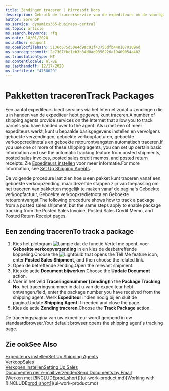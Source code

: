 ```yaml
---
title: Zendingen traceren | Microsoft Docs
description: Gebruik de traceerservice van de expediteurs om de voortgang van een zending te bekijken.
author: SorenGP
ms.service: dynamics365-business-central
ms.topic: article
ms.search.keywords: rfq
ms.date: 10/01/2020
ms.author: edupont
ms.openlocfilehash: 5136c675d50e4d9ac91f43755dfb44810701096d
ms.sourcegitcommit: 2e7307fbe1eb3b34d0ad9356226a19409054a402
ms.translationtype: HT
ms.contentlocale: nl-BE
ms.lasthandoff: 12/17/2020
ms.locfileid: "4758029"
---
```

# <a name="track-packages"></a><span data-ttu-id="7dc61-103">Pakketten traceren</span><span class="sxs-lookup"><span data-stu-id="7dc61-103">Track Packages</span></span>

<span data-ttu-id="7dc61-104">Een aantal expediteurs biedt services via het Internet zodat u zendingen die u in handen van de expediteur hebt gegeven, kunt traceren.</span><span class="sxs-lookup"><span data-stu-id="7dc61-104">A number of shipping agents provide services on the Internet that allow you to track parcels you have handed over to the agent.</span></span> <span data-ttu-id="7dc61-105">Als u met een of meer expediteurs werkt, kunt u bepaalde basisgegevens instellen en vervolgens geboekte verzendingen, geboekte verkoopfacturen, geboekte verkoopcreditnota's en geboekte retourontvangsten automatisch traceren.</span><span class="sxs-lookup"><span data-stu-id="7dc61-105">If you use one or more of these shipping agents, you can set up certain basic information and use the automatic tracking feature from posted shipments, posted sales invoices, posted sales credit memos, and posted return receipts.</span></span> <span data-ttu-id="7dc61-106">Zie [Expediteurs instellen](sales-how-to-set-up-shipping-agents.md) voor meer informatie.</span><span class="sxs-lookup"><span data-stu-id="7dc61-106">For more information, see [Set Up Shipping Agents](sales-how-to-set-up-shipping-agents.md).</span></span>  

<span data-ttu-id="7dc61-107">De volgende procedure laat zien hoe u een pakket kunt traceren vanaf een geboekte verkoopzending, maar dezelfde stappen zijn van toepassing om het traceren van pakketten mogelijk te maken vanaf de pagina's Geboekte verkoopfactuur, Geboekte verkoopkredietnota en Geboekte retourontvangst.</span><span class="sxs-lookup"><span data-stu-id="7dc61-107">The following procedure shows how to track a package from a posted sales shipment, but the same steps apply to enable package tracking from the Posted Sales Invoice, Posted Sales Credit Memo, and Posted Return Receipt pages.</span></span>  

## <a name="to-track-a-package"></a><span data-ttu-id="7dc61-108">Een zending traceren</span><span class="sxs-lookup"><span data-stu-id="7dc61-108">To track a package</span></span>

1. <span data-ttu-id="7dc61-109">Kies het pictogram ![Lampje dat de functie Vertel me opent](media/ui-search/search_small.png "Vertel me wat u wilt doen"), voer **Geboekte verkoopverzending** in en kies de desbetreffende koppeling.</span><span class="sxs-lookup"><span data-stu-id="7dc61-109">Choose the ![Lightbulb that opens the Tell Me feature](media/ui-search/search_small.png "Tell me what you want to do") icon, enter **Posted Sales Shipment**, and then choose the related link.</span></span>
2. <span data-ttu-id="7dc61-110">Open de betreffende zending.</span><span class="sxs-lookup"><span data-stu-id="7dc61-110">Open the relevant shipment.</span></span>
3. <span data-ttu-id="7dc61-111">Kies de actie **Document bijwerken**.</span><span class="sxs-lookup"><span data-stu-id="7dc61-111">Choose the **Update Document** action.</span></span>
4. <span data-ttu-id="7dc61-112">Voer in het veld **Traceringsnummer (zending)**</span><span class="sxs-lookup"><span data-stu-id="7dc61-112">In the **Package Tracking No.**</span></span> <span data-ttu-id="7dc61-113">het traceringsnummer in dat u van de expediteur hebt ontvangen.</span><span class="sxs-lookup"><span data-stu-id="7dc61-113">field, enter the package number you have received from the shipping agent.</span></span> <span data-ttu-id="7dc61-114">Werk **Expediteur** indien nodig bij en sluit de pagina.</span><span class="sxs-lookup"><span data-stu-id="7dc61-114">Update **Shipping Agent** if needed and close the page.</span></span>
5. <span data-ttu-id="7dc61-115">Kies de actie **Zending traceren**.</span><span class="sxs-lookup"><span data-stu-id="7dc61-115">Choose the **Track Package** action.</span></span>

<span data-ttu-id="7dc61-116">De traceringspagina van uw expediteur wordt geopend in uw standaardbrowser.</span><span class="sxs-lookup"><span data-stu-id="7dc61-116">Your default browser opens the shipping agent's tracking page.</span></span>

## <a name="see-also"></a><span data-ttu-id="7dc61-117">Zie ook</span><span class="sxs-lookup"><span data-stu-id="7dc61-117">See Also</span></span>

[<span data-ttu-id="7dc61-118">Expediteurs instellen</span><span class="sxs-lookup"><span data-stu-id="7dc61-118">Set Up Shipping Agents</span></span>](sales-how-to-set-up-shipping-agents.md)  
[<span data-ttu-id="7dc61-119">Verkoop</span><span class="sxs-lookup"><span data-stu-id="7dc61-119">Sales</span></span>](sales-manage-sales.md)  
[<span data-ttu-id="7dc61-120">Verkopen instellen</span><span class="sxs-lookup"><span data-stu-id="7dc61-120">Setting Up Sales</span></span>](sales-setup-sales.md)  
[<span data-ttu-id="7dc61-121">Documenten per e-mail verzenden</span><span class="sxs-lookup"><span data-stu-id="7dc61-121">Send Documents by Email</span></span>](ui-how-send-documents-email.md)  
<span data-ttu-id="7dc61-122">[Werken met [!INCLUDE[prod_short](includes/prod_short.md)]](ui-work-product.md)</span><span class="sxs-lookup"><span data-stu-id="7dc61-122">[Working with [!INCLUDE[prod_short](includes/prod_short.md)]](ui-work-product.md)</span></span>
